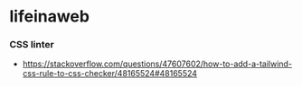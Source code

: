 # lifeinaweb

### CSS linter
- https://stackoverflow.com/questions/47607602/how-to-add-a-tailwind-css-rule-to-css-checker/48165524#48165524